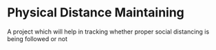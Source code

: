 # Physical Distance Maintaining
 A project which will help in tracking whether proper social distancing is being followed or not 
